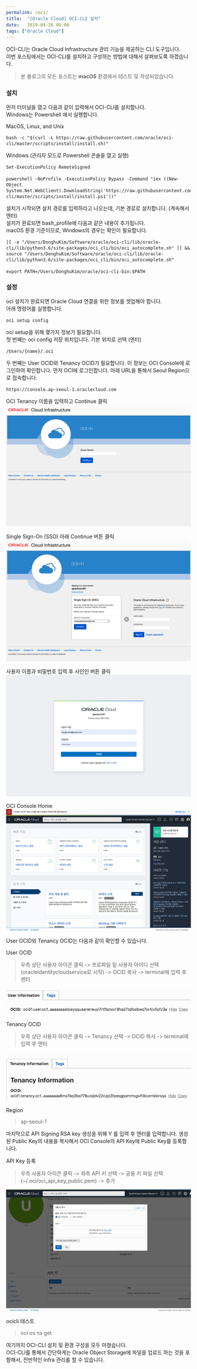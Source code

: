 ```yaml
---
permalink: /oci/
title:  "[Oracle Cloud] OCI-CLI 설치"
date:   2019-04-26 08:00
tags: ["Oracle Cloud"]
---
```


OCI-CLI는 Oracle Cloud Infrastructure 관리 기능을 제공하는 CLI 도구입니다.  
이번 포스팅에서는 OCI-CLI를 설치하고 구성하는 방법에 대해서 살펴보도록 하겠습니다.

> 본 블로그의 모든 포스트는 **macOS** 환경에서 테스트 및 작성되었습니다.  

### 설치
먼저 터미널을 열고 다음과 같이 입력해서 OCI-CLI를 설치합니다.  
Windows는 Powershell 에서 실행합니다.

MacOS, Linux, and Unix
```
bash -c "$(curl -L https://raw.githubusercontent.com/oracle/oci-cli/master/scripts/install/install.sh)"
```

Windows (관리자 모드로 Powershell 콘솔을 열고 실행)
```
Set-ExecutionPolicy RemoteSigned

powershell -NoProfile -ExecutionPolicy Bypass -Command "iex ((New-Object System.Net.WebClient).DownloadString('https://raw.githubusercontent.com/oracle/oci-cli/master/scripts/install/install.ps1'))"
```

설치가 시작되면 설치 경로를 입력하라고 나오는데, 기본 경로로 설치합니다. (계속해서 엔터)  
설치가 완료되면 bash_profile에 다음과 같은 내용이 추가됩니다.  
macOS 환경 기준이므로, Windows의 경우는 확인이 필요합니다.
```
[[ -e "/Users/DonghuKim/Software/oracle/oci-cli/lib/oracle-cli/lib/python3.6/site-packages/oci_cli/bin/oci_autocomplete.sh" ]] && source "/Users/DonghuKim/Software/oracle/oci-cli/lib/oracle-cli/lib/python3.6/site-packages/oci_cli/bin/oci_autocomplete.sh"
 
export PATH=/Users/DonghuKim/oracle/oci-cli-bin:$PATH
```

### 설정
oci 설치가 완료되면 Oracle Cloud 연결을 위한 정보를 셋업해야 합니다.  
아래 명령어를 실행합니다.

```
oci setup config
```

oci setup을 위해 몇가지 정보가 필요합니다.  
첫 번째는 oci config 저장 위치입니다. 기본 위치로 선택 (엔터)
```
/Users/{name}/.oci
```

두 번째는 User OCID와 Tenancy OCID가 필요합니다. 이 정보는 OCI Console에 로그인하여 확인합니다. 먼저 OCI에 로그인합니다. 아래 URL을 통해서 Seoul Region으로 접속합니다. 
```
https://console.ap-seoul-1.oraclecloud.com
```

OCI Tenancy 이름을 입력하고 Continue 클릭
![](../assets/images/oci_login_tenancy.png)

Single Sign-On (SSO) 아래 Continue 버튼 클릭
![](../assets/images/oci-console-signin.png)

사용자 이름과 비밀번호 입력 후 사인인 버튼 클릭
![](../assets/images/oci-console-signin-2.png)

OCI Console Home
![](../assets/images/oci-console-home.png)

User OCID와 Tenancy OCID는 다음과 같이 확인할 수 있습니다.

User OCID
> 우측 상단 사용자 아이콘 클릭 -> 프로파일 밑 사용자 아이디 선택 (oracleidentitycloudservice로 시작) -> OCID 복사 -> terminal에 입력 후 엔터

![](../assets/images/oci-user-ocid.png)

Tenancy OCID
> 우측 상단 사용자 아이콘 클릭 -> Tenancy 선택 -> OCID 복사 -> terminal에 입력 후 엔터

![](../assets/images/oci-tenancy-ocid.png)

Region  
> ap-seoul-1

마지막으로 API Signing RSA key 생성을 위해 Y 를 입력 후 엔터를 입력합니다.
생성된 Public Key의 내용을 복사해서 OCI Console의 API Key에 Public Key를 등록합니다.

API Key 등록
> 우측 사용자 아이콘 클릭 -> 좌측 API 키 선택 -> 공용 키 파일 선택 (~/.oci/oci_api_key_public.pem) -> 추가

![](../assets/images/oci-add-public-key-for-api.png)

ocicli 테스트
> oci os ns get

여기까지 OCI-CLI 설치 및 환경 구성을 모두 마쳤습니다.  
OCI-CLI를 통해서 간단하게는 Oracle Object Storage에 파일을 업로드 하는 것을 포함해서, 전반적인 Infra 관리를 할 수 있습니다.